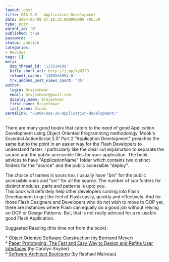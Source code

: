 ```yaml
---
layout: post
title: EAS 2.0 - Application Development
date: 2004-05-09 07:18:33.000000000 +05:30
type: post
parent_id: '0'
published: true
password: ''
status: publish
categories:
- Reviews
tags: []
meta:
  dsq_thread_id: '135614688'
  bitly_short_url: http://j.mp/kyG52D
  retweet_cache: '1309545992:0'
  trx_addons_post_views_count: '35'
author:
  login: Brajeshwar
  email: brajeshwar@gmail.com
  display_name: Brajeshwar
  first_name: Brajeshwar
  last_name: Oinam
permalink: "/2004/eas-20-application-development/"
---
```

<p>There are many good books that caters to the need of good Application Development using Object Oriented Programming methodology. Mook's Essential ActionScript 2.0' Part 2 "Application Development" preaches the same  but to the point in an easier way  for the Flash Developers to understand  faster. I particularly like the clear cut explanation to separate the source and the public accessible files for your application. The book advices  to have "ApplicationName" folder which contains two distinct folders for the "source" and the public accessible "deploy".</p>
<p>The choice of names is yours too. I usually have "bin" for the public accessible ones and "src" for all the source. The number of  sub folders for distinct modules, parts and patterns is upto you.<br />
This book will definitely help other developers coming into Flash Development to get the feel of Flash easily, quickly and effectively. And for those Flash Designers and Developers who do not wish to move to OOP yet, there are instances where Flash can equally do a good job without relying on OOP or Design Patterns. But, that is not really adviced for a re-usable good Flash Application.</p>
<p>Suggested Reading (this time not from the book):</p>
<p>* <a href="http://www.amazon.com/exec/obidos/tg/detail/-/0735713804/002-3814438-5595225?%5Fencoding=UTF8&coliid=I29VBK8E0985UK&colid=ZHRYTLPSE2XH" title="Object Oriented Software Construction">Object Oriented Software Construction</a> (by Bertrand Meyer)<br />
* <a href="http://www.amazon.com/exec/obidos/tg/detail/-/1558608702/002-3814438-5595225?%5Fencoding=UTF8&coliid=I1875747TGN6L&colid=ZHRYTLPSE2XH" title="Paper Prototyping">Paper Prototyping: The Fast and Easy Way to Design and Refine User Interfaces</a> (by Carolyn Snyder)<br />
* <a href="http://www.amazon.com/exec/obidos/tg/detail/-/0136291554/002-3814438-5595225?%5Fencoding=UTF8&coliid=I293D4JNF16B4O&colid=ZHRYTLPSE2XH" title="Software Architect Bootcamp">Software Architect Bootcamp</a> (by Raphael Malveau)</p>
